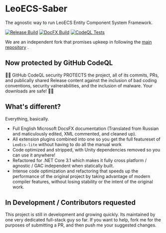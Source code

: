 # LeoECS-Saber

The agnostic way to run LeoECS Entity Component System Framework.

[![Release Build](https://github.com/loopyd/ecs-saber/actions/workflows/onpush_master.yml/badge.svg?branch=master)](https://github.com/loopyd/ecs-saber/actions/workflows/onpush_master.yml) [![DocFX Build](https://github.com/loopyd/ecs-saber/actions/workflows/onpush_docfx.yml/badge.svg)](https://github.com/loopyd/ecs-saber/actions/workflows/onpush_docfx.yml) [![CodeQL Tests](https://github.com/loopyd/ecs-saber/actions/workflows/onpush_runql.yml/badge.svg)](https://github.com/loopyd/ecs-saber/actions/workflows/onpush_runql.yml)

We are an independent fork that promises upkeep in following the [main repository](https://github.com/Leopotam/ecs) .

## Now protected by GitHub CodeQL

🎉🔐 GitHub CodeQL security PROTECTS the project, all of its commits, PRs, and publically shared Release content against the inclusion of bad coding conventions, security valnerabilities, and the inclusion of malware.  Your downloads are safe!  🔐🎉

## What's different?

Everything, basically.

- Full English Microsoft DocsFX documentation (Translated from Russian and maticulously edited, XML commented, and cleaned up).
- All extension plugins combined into one so you get the full featureset of ``LeoEcs-lite`` without having to do all the manual work
- Code optimized and stripped, with Unity dependencies removed so you can use it anywhere!
- Refactored for .NET Core 3.1 which makes it fully cross platform / agnostic / GAC independent when statically built.
- Intense code optimization and refactoring that speeds up the performance of the original project by taking advantage of modern compiler features, without losing stability or the intent of the original work.

## In Development / Contributors requested

This project is still in development and growing quickly.  Its maintained by one very dedicated full-stack guy so far.  If you want to help, fork me for the purposes of submitting a PR, and then push me your suggested changes.
